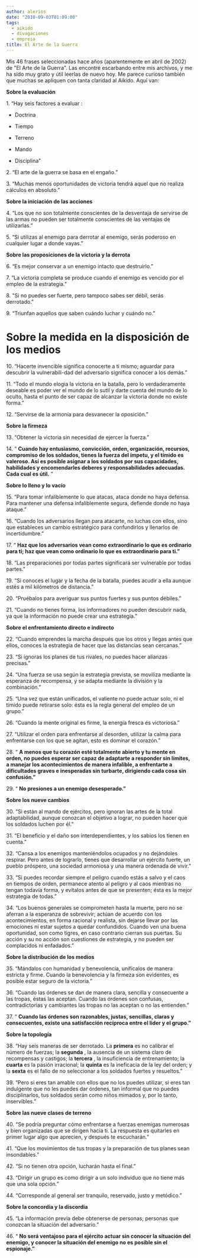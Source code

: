 ```yaml
---
author: alerios
date: "2010-09-03T01:09:00"
tags:
  - aikido
  - divagaciones
  - empresa
title: El Arte de la Guerra
---
```


Mis 46 frases seleccionadas hace años (aparentemente en abril de 2002) de "El
Arte de la Guerra". Las encontré escarbando entre mis archivos, y me ha sido
muy grato y útil leerlas de nuevo hoy. Me parece curioso también que muchas se
apliquen con tanta claridad al Aikido. Aquí van:

**Sobre la evaluación**

1\. “Hay seis factores a evaluar :

- Doctrina

- Tiempo

- Terreno

- Mando

- Disciplina”

2\. “El arte de la guerra se basa en el engaño.”

3\. “Muchas menos oportunidades de victoria tendrá aquel que no realiza
cálculos en absoluto.”

**Sobre la iniciación de las acciones**

4\. “Los que no son totalmente conscientes de la desventaja de servirse de las
armas no pueden ser totalmente conscientes de las ventajas de utilizarlas.”

5\. “Si utilizas al enemigo para derrotar al enemigo, serás poderoso en
cualquier lugar a donde vayas.”

**Sobre las proposiciones de la victoria y la derrota**

6\. “Es mejor conservar a un enemigo intacto que destruirlo.”

7\. “La victoria completa se produce cuando el enemigo es vencido por el
empleo de la estrategia.”

8\. "Si no puedes ser fuerte, pero tampoco sabes ser débil, serás derrotado."

9\. “Triunfan aquellos que saben cuándo luchar y cuándo no.”

# Sobre la medida en la disposición de los medios

10\. “Hacerte invencible significa conocerte a ti mismo; aguardar para
descubrir la vulnerabili-dad del adversario significa conocer a los demás.”

11\. “Todo el mundo elogia la victoria en la batalla, pero lo verdaderamente
deseable es poder ver el mundo de lo sutil y darte cuenta del mundo de lo
oculto, hasta el punto de ser capaz de alcanzar la victoria donde no existe
forma.”

12\. “Servirse de la armonía para desvanecer la oposición.”

**Sobre la firmeza**

13\. “Obtener la victoria sin necesidad de ejercer la fuerza.”

14\. “ **Cuando hay entusiasmo, convicción, orden, organización, recursos,
compromiso de los soldados, tienes la fuerza del ímpetu, y el tímido es
valeroso. Así es posible asignar a los soldados por sus capacidades,
habilidades y encomendarles deberes y responsabilidades adecuadas. Cada cual
es útil.** ”

**Sobre lo lleno y lo vacío**

15\. “Para tomar infaliblemente lo que atacas, ataca donde no haya defensa.
Para mantener una defensa infaliblemente segura, defiende donde no haya
ataque.”

16\. “Cuando los adversarios llegan para atacarte, no luchas con ellos, sino
que estableces un cambio estratégico para confundirlos y llenarlos de
incertidumbre.”

17\. “ **Haz que los adversarios vean como extraordinario lo que es ordinario
para ti; haz que vean como ordinario lo que es extraordinario para ti.”**

18\. “Las preparaciones por todas partes significará ser vulnerable por todas
partes.”

19\. “Si conoces el lugar y la fecha de la batalla, puedes acudir a ella
aunque estés a mil kilómetros de distancia.”

20\. “Pruébalos para averiguar sus puntos fuertes y sus puntos débiles.”

21\. “Cuando no tienes forma, los informadores no pueden descubrir nada, ya
que la información no puede crear una estrategia.”

**Sobre el enfrentamiento directo e indirecto**

22\. “Cuando emprendes la marcha después que los otros y llegas antes que
ellos, conoces la estrategia de hacer que las distancias sean cercanas.”

23\. “Si ignoras los planes de tus rivales, no puedes hacer alianzas
precisas.”

24\. “Una fuerza se usa según la estrategia prevista, se moviliza mediante la
esperanza de recompensa, y se adapta mediante la división y la combinación.”

25\. “Una vez que están unificados, el valiente no puede actuar solo, ni el
tímido puede retirarse solo: ésta es la regla general del empleo de un grupo.”

26\. “Cuando la mente original es firme, la energía fresca es victoriosa.”

27\. “Utilizar el orden para enfrentarse al desorden, utilizar la calma para
enfrentarse con los que se agitan, esto es dominar el corazón.”

28\. “ **A menos que tu corazón esté totalmente abierto y tu mente en orden,
no puedes esperar ser capaz de adaptarte a responder sin límites, a manejar
los acontecimientos de manera infalible, a enfrentarte a dificultades graves e
inesperadas sin turbarte, dirigiendo cada cosa sin confusión.”**

29\. “ **No presiones a un enemigo desesperado.”**

**Sobre los nueve cambios**

30\. “Si están al mando de ejércitos, pero ignoran las artes de la total
adaptabilidad, aunque conozcan el objetivo a lograr, no pueden hacer que los
soldados luchen por él.”

31\. “El beneficio y el daño son interdependientes, y los sabios los tienen en
cuenta.”

32\. “Cansa a los enemigos manteniéndolos ocupados y no dejándoles respirar.
Pero antes de lograrlo, tienes que desarrollar un ejército fuerte, un pueblo
próspero, una sociedad armoniosa y una manera ordenada de vivir.”

33\. “Si puedes recordar siempre el peligro cuando estás a salvo y el caos en
tiempos de orden, permanece atento al peligro y al caos mientras no tengan
todavía forma, y evítalos antes de que se presenten; ésta es la mejor
estrategia de todas.”

34\. “Los buenos generales se comprometen hasta la muerte, pero no se aferran
a la esperanza de sobrevivir; actúan de acuerdo con los acontecimientos, en
forma racional y realista, sin dejarse llevar por las emociones ni estar
sujetos a quedar confundidos. Cuando ven una buena oportunidad, son como
tigres, en caso contrario cierran sus puertas. Su acción y su no acción son
cuestiones de estrategia, y no pueden ser complacidos ni enfadados.”

**Sobre la distribución de los medios**

35\. “Mándalos con humanidad y benevolencia, unifícalos de manera estricta y
firme. Cuando la benevolencia y la firmeza son evidentes, es posible estar
seguro de la victoria.”

36\. “Cuando las órdenes se dan de manera clara, sencilla y consecuente a las
tropas, éstas las aceptan. Cuando las órdenes son confusas, contradictorias y
cambiantes las tropas no las aceptan o no las entienden.”

37\. “ **Cuando las órdenes son razonables, justas, sencillas, claras y
consecuentes, existe una satisfacción recíproca entre el líder y el grupo.”**

**Sobre la topología**

38\. “Hay seis maneras de ser derrotado. La **primera** es no calibrar el
número de fuerzas; la **segunda** , la ausencia de un sistema claro de
recompensas y castigos; la **tercera** , la insuficiencia de entrenamiento; la
**cuarta** es la pasión irracional; la **quinta** es la ineficacia de la ley
del orden; y la **sexta** es el fallo de no seleccionar a los soldados fuertes
y resueltos.”

39\. “Pero si eres tan amable con ellos que no los puedes utilizar, si eres
tan indulgente que no les puedes dar órdenes, tan informal que no puedes
disciplinarlos, tus soldados serán como niños mimados y, por lo tanto,
inservibles.”

**Sobre las nueve clases de terreno**

40\. “Se podría preguntar cómo enfrentarse a fuerzas enemigas numerosas y bien
organizadas que se dirigen hacia ti. La respuesta es quitarles en primer lugar
algo que aprecien, y después te escucharán.”

41\. “Que los movimientos de tus tropas y la preparación de tus planes sean
insondables.”

42\. “Si no tienen otra opción, lucharán hasta el final.”

43\. “Dirigir un grupo es como dirigir a un solo individuo que no tiene más
que una sola opción.”

44\. “Corresponde al general ser tranquilo, reservado, justo y metódico.”

**Sobre la concordia y la discordia**

45\. “La información previa debe obtenerse de personas; personas que conozcan
la situación del adversario.”

46\. “ **No será ventajoso para el ejército actuar sin conocer la situación
del enemigo, y conocer la situación del enemigo no es posible sin el
espionaje.”**
